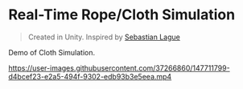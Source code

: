 # Real-Time Rope/Cloth Simulation

> Created in Unity. Inspired by [Sebastian Lague](https://youtu.be/PGk0rnyTa1U)

Demo of Cloth Simulation.

https://user-images.githubusercontent.com/37266860/147711799-d4bcef23-e2a5-494f-9302-edb93b3e5eea.mp4

